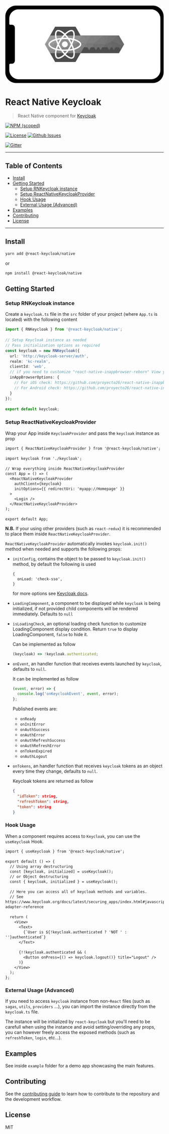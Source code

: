 ![React Native Keycloak](/art/rn-keycloak.png?raw=true 'React Native Keycloak Logo')

# React Native Keycloak <!-- omit in toc -->

> React Native component for [Keycloak](https://www.keycloak.org/)

[![NPM (scoped)](https://img.shields.io/npm/v/@react-keycloak/native?label=npm%20%7C%20native)](https://www.npmjs.com/package/@react-keycloak/native)

[![License](https://img.shields.io/github/license/react-keycloak/react-keycloak-native.svg)](https://github.com/react-keycloak/react-native-keycloak/blob/master/LICENSE)
[![Github Issues](https://img.shields.io/github/issues/react-keycloak/react-keycloak-native.svg)](https://github.com/react-keycloak/react-native-keycloak/issues)

[![Gitter](https://img.shields.io/gitter/room/react-keycloak/community)](https://gitter.im/react-keycloak/community)

---

## Table of Contents <!-- omit in toc -->

- [Install](#install)
- [Getting Started](#getting-started)
  - [Setup RNKeycloak instance](#setup-rnkeycloak-instance)
  - [Setup ReactNativeKeycloakProvider](#setup-reactnativekeycloakprovider)
  - [Hook Usage](#hook-usage)
  - [External Usage (Advanced)](#external-usage-advanced)
- [Examples](#examples)
- [Contributing](#contributing)
- [License](#license)

---

## Install

```sh
yarn add @react-keycloak/native
```

or

```sh
npm install @react-keycloak/native
```

## Getting Started

### Setup RNKeycloak instance

Create a `keycloak.ts` file in the `src` folder of your project (where `App.ts` is located) with the following content

```ts
import { RNKeycloak } from '@react-keycloak/native';

// Setup Keycloak instance as needed
// Pass initialization options as required
const keycloak = new RNKeycloak({
  url: 'http://keycloak-server/auth',
  realm: 'kc-realm',
  clientId: 'web',
  // if you need to customize "react-native-inappbrowser-reborn" View you can use the following attribute
  inAppBrowserOptions: {
    // For iOS check: https://github.com/proyecto26/react-native-inappbrowser#ios-options
    // For Android check: https://github.com/proyecto26/react-native-inappbrowser#android-options
  }
});

export default keycloak;
```

### Setup ReactNativeKeycloakProvider

Wrap your App inside `KeycloakProvider` and pass the `keycloak` instance as prop

```tsx
import { ReactNativeKeycloakProvider } from '@react-keycloak/native';

import keycloak from './keycloak';

// Wrap everything inside ReactNativeKeycloakProvider
const App = () => (
  <ReactNativeKeycloakProvider
    authClient={keycloak}
    initOptions={{ redirectUri: 'myapp://Homepage' }}
  >
    <Login />
  </ReactNativeKeycloakProvider>
);

export default App;
```

**N.B.** If your using other providers (such as `react-redux`) it is recommended to place them inside `ReactNativeKeycloakProvider`.

`ReactNativeKeycloakProvider` automatically invokes `keycloak.init()` method when needed and supports the following props:

- `initConfig`, contains the object to be passed to `keycloak.init()` method, by default the following is used

      {
        onLoad: 'check-sso',
      }

  for more options see [Keycloak docs](https://www.keycloak.org/docs/latest/securing_apps/index.html#init-options).

- `LoadingComponent`, a component to be displayed while `keycloak` is being initialized, if not provided child components will be rendered immediately. Defaults to `null`

- `isLoadingCheck`, an optional loading check function to customize LoadingComponent display condition. Return `true` to display LoadingComponent, `false` to hide it.

  Can be implemented as follow

  ```ts
  (keycloak) => !keycloak.authenticated;
  ```

- `onEvent`, an handler function that receives events launched by `keycloak`, defaults to `null`.

  It can be implemented as follow

  ```ts
  (event, error) => {
    console.log('onKeycloakEvent', event, error);
  };
  ```

  Published events are:

  - `onReady`
  - `onInitError`
  - `onAuthSuccess`
  - `onAuthError`
  - `onAuthRefreshSuccess`
  - `onAuthRefreshError`
  - `onTokenExpired`
  - `onAuthLogout`

- `onTokens`, an handler function that receives `keycloak` tokens as an object every time they change, defaults to `null`.

  Keycloak tokens are returned as follow

  ```json
  {
    "idToken": string,
    "refreshToken": string,
    "token": string
  }
  ```

### Hook Usage

When a component requires access to `Keycloak`, you can use the `useKeycloak` Hook.

```tsx
import { useKeycloak } from '@react-keycloak/native';

export default () => {
  // Using array destructuring
  const [keycloak, initialized] = useKeycloak();
  // or Object destructuring
  const { keycloak, initialized } = useKeycloak();

  // Here you can access all of keycloak methods and variables.
  // See https://www.keycloak.org/docs/latest/securing_apps/index.html#javascript-adapter-reference

  return (
    <View>
      <Text>
        {`User is ${!keycloak.authenticated ? 'NOT ' : ''}authenticated`}
      </Text>

      {!!keycloak.authenticated && (
        <Button onPress={() => keycloak.logout()} title="Logout" />
      )}
    </View>
  );
};
```

### External Usage (Advanced)

If you need to access `keycloak` instance from non-`React` files (such as `sagas`, `utils`, `providers` ...), you can import the instance directly from the `keycloak.ts` file.

The instance will be initialized by `react-keycloak` but you'll need to be carefull when using the instance and avoid setting/overriding any props, you can however freely access the exposed methods (such as `refreshToken`, `login`, etc...).

## Examples

See inside `example` folder for a demo app showcasing the main features.

## Contributing

See the [contributing guide](CONTRIBUTING.md) to learn how to contribute to the repository and the development workflow.

## License

MIT
